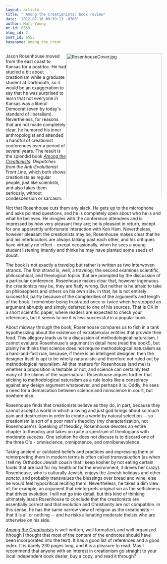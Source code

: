 ```yaml
---
layout: article
title: " Among the Creationists: book review"
date: '2012-07-16 09:39:13 -0700'
author: Matt Young
mt_id: 6553
blog_id: 2
post_id: 6553
basename: among_the_creat
---
```

<img src="/PT/uploads/2012/RosenhouseCover.jpg" alt="RosenhouseCover.jpg" width="308" height="464" style="float:right;" />

Jason Rosenhouse moved from the east coast to Kansas for a postdoc. He had studied a bit about creationism while a graduate student at Dartmouth, so it would be an exaggeration to say that he was surprised to learn that not everyone in Kansas was a liberal Democrat (even by today's standard of liberalism). Nevertheless, for reasons that are not made completely clear, he humored his inner anthropologist and attended a handful of creationist conferences over a period of several years. The result is the splendid book _[Among the Creationists](http://www.amazon.com/Among-Creationists-Dispatches-Anti-Evolutionist-Front/dp/0199744637): Dispatches from the Anti-Evolutionist Front Line_, which both shows creationists as regular people, just like scientists, and also takes them seriously, without condescension or sarcasm.

Not that Rosenhouse cuts them any slack. He gets up to the microphone and asks pointed questions, and he is completely open about who he is and what he believes. He mingles with the conference attendees and is impressed by how very pleasant they are; he is pleasant in return, except for one apparently unfortunate interaction with Ken Ham. Nevertheless, however pleasant the creationists may be, Rosenhouse makes clear that he and his interlocutors are always talking past each other, and his critiques have virtually no effect - except occasionally, when he sees a young student listening intently and thinks he may have planted some seeds of doubt.

The book is not exactly a travelog but rather is written as two interwoven strands. The first strand is, well, a travelog; the second examines scientific, philosophical, and theological topics that are prompted by the discussion of a particular conference. Rosenhouse makes clear that, however ingenuous the creationists may be, they are flatly wrong. But neither is he afraid to take on philosophers and others on his own side. In that, he is not entirely successful, partly because of the complexities of the arguments and length of the book. I remember being frustrated once or twice when he stopped an argument abruptly and simply deferred to one of his sources. That is OK in a short scientific paper, where readers are expected to check your references, but it seems to me it is less successful in a popular book.

About midway through the book, Rosenhouse compares us to fish in a tank hypothesizing about the existence of extratankular entities that provide their food.  This allegory leads us to a discussion of methodological naturalism. I cannot evaluate Rosenhouse's argument in detail here (read the book!), but plainly he thinks that science does not require methodological naturalism as a hard-and-fast rule, because, if there is an intelligent designer, then the designer itself is apt to be wholly naturalistic and therefore not ruled out by methodological naturalism. All that matters for Rosenhouse (and me) is whether a proposition is testable or not, and science can certainly test many of the claims of the supernatural. Rosenhouse  argues further that sticking to methodological naturalism as a rule looks like a conspiracy against any design argument whatsoever, and perhaps it is. Oddly, he sees a need for a demarcation between science and nonscience in court, but nowhere else.

Rosenhouse finds that creationists believe as they do, in part, because they cannot accept a world in which a loving and just god brings about so much pain and destruction in order to create a world by natural selection -- so creationism is sort of a poor man's theodicy (my characterization, not Rosenhouse's). Speaking of theodicy, Rosenhouse devotes an entire chapter to theodicy and takes on quite a spectrum of theologians with moderate success. One solution he does not discuss is to discard one of the three O's - omniscience, omnipotence, and omnibenevolence.

Taking ancient or outdated beliefs and practices and expressing them or reinterpreting them in modern terms is often called _transvaluation_ (as when I tell my Orthodox Jewish cousin that I keep kosher by not eating certain foods that are bad for my health or for the environment; it drives her crazy). Rosenhouse, who is culturally Jewish, enjoys the Jewish holidays and other _sancta_, and probably transvalues the blessings over bread and wine, else he would feel hypocritical reciting them. Nevertheless, he takes a dim view of, for example, an argument that reinterprets original sin as the selfishness that drives evolution. I will not go into detail, but this kind of thinking ultimately leads Rosenhouse to conclude that the creationists are essentially correct and that evolution and Christianity are not compatible. In this sense, he has the same narrow view of religion as the creationists -- that it is all or nothing -- and he risks alienating moderate theists who are otherwise on his side.

_[Among the Creationists](http://www.amazon.com/Among-Creationists-Dispatches-Anti-Evolutionist-Front/dp/0199744637)_ is well written, well formatted, and well organized (though I thought that most of the content of the endnotes should have been incorporated into the text). It has a good list of references and a good index. It is barely 230 pages long, and it is a pleasure to read. May I recommend that anyone with an interest in creationism go straight to your local independent book dealer, buy a copy, and read it through?
